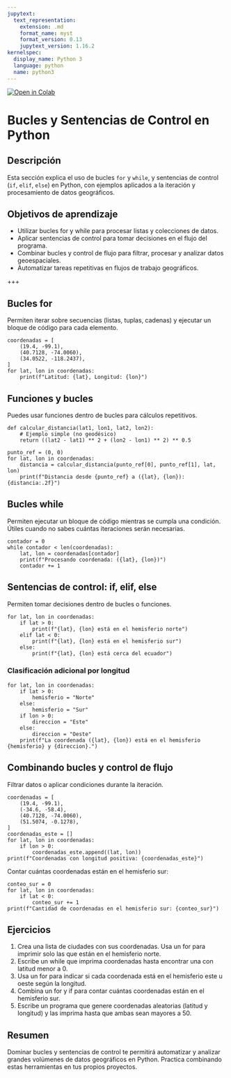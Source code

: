 ```yaml
---
jupytext:
  text_representation:
    extension: .md
    format_name: myst
    format_version: 0.13
    jupytext_version: 1.16.2
kernelspec:
  display_name: Python 3
  language: python
  name: python3
---
```



[![Open in Colab](https://colab.research.google.com/assets/colab-badge.svg)](https://colab.research.google.com/github/lalgonzales/geo-intro-py/blob/main/contenido/python/05_bucles.ipynb)

# Bucles y Sentencias de Control en Python

## Descripción
Esta sección explica el uso de bucles `for` y `while`, y sentencias de control (`if`, `elif`, `else`) en Python, con ejemplos aplicados a la iteración y procesamiento de datos geográficos.

## Objetivos de aprendizaje
- Utilizar bucles for y while para procesar listas y colecciones de datos.
- Aplicar sentencias de control para tomar decisiones en el flujo del programa.
- Combinar bucles y control de flujo para filtrar, procesar y analizar datos geoespaciales.
- Automatizar tareas repetitivas en flujos de trabajo geográficos.

+++

## Bucles for
Permiten iterar sobre secuencias (listas, tuplas, cadenas) y ejecutar un bloque de código para cada elemento.
```{code-cell} ipython3
coordenadas = [
    (19.4, -99.1),
    (40.7128, -74.0060),
    (34.0522, -118.2437),
]
for lat, lon in coordenadas:
    print(f"Latitud: {lat}, Longitud: {lon}")
```

## Funciones y bucles
Puedes usar funciones dentro de bucles para cálculos repetitivos.
```{code-cell} ipython3
def calcular_distancia(lat1, lon1, lat2, lon2):
    # Ejemplo simple (no geodésico)
    return ((lat2 - lat1) ** 2 + (lon2 - lon1) ** 2) ** 0.5

punto_ref = (0, 0)
for lat, lon in coordenadas:
    distancia = calcular_distancia(punto_ref[0], punto_ref[1], lat, lon)
    print(f"Distancia desde {punto_ref} a ({lat}, {lon}): {distancia:.2f}")
```


## Bucles while
Permiten ejecutar un bloque de código mientras se cumpla una condición. Útiles cuando no sabes cuántas iteraciones serán necesarias.
```{code-cell} ipython3
contador = 0
while contador < len(coordenadas):
    lat, lon = coordenadas[contador]
    print(f"Procesando coordenada: ({lat}, {lon})")
    contador += 1
```

## Sentencias de control: if, elif, else
Permiten tomar decisiones dentro de bucles o funciones.
```{code-cell} ipython3
for lat, lon in coordenadas:
    if lat > 0:
        print(f"{lat}, {lon} está en el hemisferio norte")
    elif lat < 0:
        print(f"{lat}, {lon} está en el hemisferio sur")
    else:
        print(f"{lat}, {lon} está cerca del ecuador")
```

### Clasificación adicional por longitud
```{code-cell} ipython3
for lat, lon in coordenadas:
    if lat > 0:
        hemisferio = "Norte"
    else:
        hemisferio = "Sur"
    if lon > 0:
        direccion = "Este"
    else:
        direccion = "Oeste"
    print(f"La coordenada ({lat}, {lon}) está en el hemisferio {hemisferio} y {direccion}.")
```

## Combinando bucles y control de flujo
Filtrar datos o aplicar condiciones durante la iteración.
```{code-cell} ipython3
coordenadas = [
    (19.4, -99.1),
    (-34.6, -58.4),
    (40.7128, -74.0060),
    (51.5074, -0.1278),
]
coordenadas_este = []
for lat, lon in coordenadas:
    if lon > 0:
        coordenadas_este.append((lat, lon))
print(f"Coordenadas con longitud positiva: {coordenadas_este}")
```

Contar cuántas coordenadas están en el hemisferio sur:
```{code-cell} ipython3
conteo_sur = 0
for lat, lon in coordenadas:
    if lat < 0:
        conteo_sur += 1
print(f"Cantidad de coordenadas en el hemisferio sur: {conteo_sur}")
```

## Ejercicios
1. Crea una lista de ciudades con sus coordenadas. Usa un for para imprimir solo las que están en el hemisferio norte.
2. Escribe un while que imprima coordenadas hasta encontrar una con latitud menor a 0.
3. Usa un for para indicar si cada coordenada está en el hemisferio este u oeste según la longitud.
4. Combina un for y if para contar cuántas coordenadas están en el hemisferio sur.
5. Escribe un programa que genere coordenadas aleatorias (latitud y longitud) y las imprima hasta que ambas sean mayores a 50.

## Resumen
Dominar bucles y sentencias de control te permitirá automatizar y analizar grandes volúmenes de datos geográficos en Python. Practica combinando estas herramientas en tus propios proyectos.
